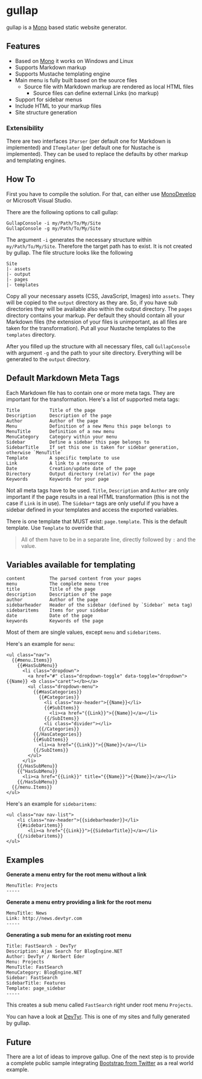 # gullap

gullap is a [Mono](http://www.mono-project.com "Mono") based static website generator.

## Features

* Based on [Mono](http://www.mono-project.org "Mono") it works on Windows and Linux
* Supports Markdown markup
* Supports Mustache templating engine
* Main menu is fully built based on the source files
  * Source file with Markdown markup are rendered as local HTML files
	* Source files can define external Links (no markup)
* Support for sidebar menus
* Include HTML to your markup files
* Site structure generation

### Extensibility

There are two interfaces `IParser` (per default one for Markdown is implemented) and `ITemplater` (per default one for Nustache is implemented). They can be used to replace the defaults by other markup and templating engines.

## How To

First you have to compile the solution. For that, can either use [MonoDevelop](http://monodevelop.com/ "MonoDevelop") or Microsoft Visual Studio.

There are the following options to call gullap:

	GullapConsole -i my/Path/To/My/Site
	GullapConsole -g my/Path/To/My/Site

The argument `-i` generates the necessary structure within `my/Path/To/My/Site`. Therefore the target path has to exist. It is not created by gullap. The file structure looks like the following

	Site
	|- assets
	|- output
	|- pages
	|- templates

Copy all your necessary assets (CSS, JavaScript, Images) into `assets`. They will be copied to the `output` directory as they are. So, if you have sub directories they will be available also within the output directory. The `pages` directory contains your markup. Per default they should contain all your Markdown files (the extension of your files is unimportant, as all files are taken for the transformation). Put all your Nustache templates to the `templates` directory. 

After you filled up the structure with all necessary files, call `GullapConsole` with argument `-g` and the path to your site directory. Everything will be generated to the `output` directory.

## Default Markdown Meta Tags

Each Markdown file has to contain one or more meta tags. They are important for the transformation. Here's a list of supported meta tags:

	Title 			Title of the page
	Description		Description of the page
	Author			Author of the page
	Menu 			Definition of a new Menu this page belongs to
	MenuTitle 		Definition of a new menu
	MenuCategory	Category within your menu
	Sidebar 		Define a sidebar this page belongs to
	SidebarTitle 	If set this one is taken for sidebar generation, otherwise `MenuTitle`
	Template 		A specific template to use
	Link 			A link to a resource
	Date			Creation/update date of the page
	Directory		Output directory (relativ) for the page 
	Keywords 		Keywords for your page

Not all meta tags have to be used. `Title`, `Description` and `Author` are only important if the page results in a real HTML transformation (this is not the case if `Link` is in use). The `Sidebar*` tags are only useful if you have a sidebar defined in your templates and access the exported variables.

There is one template that MUST exist: `page.template`. This is the default template. Use `Template` to override that.

> All of them have to be in a separate line, directly followed by `:` and the value.

## Variables available for templating

	content			The parsed content from your pages
	menu 			The complete menu tree
	title 			Title of the page
	description 	Description of the page
	author 			Author of the page
	sidebarheader	Header of the sidebar (defined by `Sidebar` meta tag)
	sidebaritems 	Items for your sidebar
	date			Date of the page
	keywords 		Keywords of the page

Most of them are single values, except `menu` and `sidebaritems`.

Here's an example for `menu`:

	<ul class="nav">
	  {{#menu.Items}}
	    {{#HasSubMenu}}
	      <li class="dropdown">
	        <a href="#" class="dropdown-toggle" data-toggle="dropdown">{{Name}} <b class="caret"></b></a>
	        <ul class="dropdown-menu">
	          {{#HasCategories}}
	            {{#Categories}}
	              <li class="nav-header">{{Name}}</li>
	              {{#SubItems}}
	                <li><a href="{{Link}}">{{Name}}</a></li>
	              {{/SubItems}}
	              <li class="divider"></li>
	            {{/Categories}}
	          {{/HasCategories}}
	          {{#SubItems}}
	            <li><a href="{{Link}}">{{Name}}</a></li>
	          {{/SubItems}}
	        </ul>
	      </li>
	    {{/HasSubMenu}}
	    {{^HasSubMenu}}
	      <li><a href="{{Link}}" title="{{Name}}">{{Name}}</a></li>
	    {{/HasSubMenu}}
	  {{/menu.Items}}
	</ul>

Here's an example for `sidebaritems`:

	<ul class="nav nav-list">
		<li class="nav-header">{{sidebarheader}}</li>
		{{#sidebaritems}}
			<li><a href="{{Link}}">{{SidebarTitle}}</a></li>
		{{/sidebaritems}}
	</ul>

## Examples

**Generate a menu entry for the root menu without a link**

	MenuTitle: Projects
	-----

**Generate a menu entry providing a link for the root menu**

	MenuTitle: News
	Link: http://news.devtyr.com
	-----

**Generating a sub menu for an existing root menu**

	Title: FastSearch - DevTyr
	Description: Ajax Search for BlogEngine.NET 
	Author: DevTyr / Norbert Eder
	Menu: Projects
	MenuTitle: FastSearch
	MenuCategory: BlogEngine.NET
	Sidebar: FastSearch
	SidebarTitle: Features
	Template: page_sidebar
	-----

This creates a sub menu called `FastSearch` right under root menu `Projects`. 

You can have a look at [DevTyr](http://devtyr.com). This is one of my sites and fully generated by gullap.

## Future

There are a lot of ideas to improve gallup. One of the next step is to provide a complete public sample integrating [Bootstrap from Twitter](http://getbootstrap.com "Bootstrap from Twitter") as a real world example.
